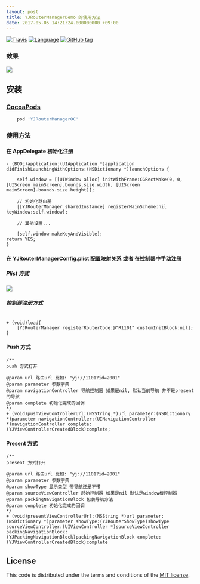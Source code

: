```yaml
---
layout: post
title: YJRouterManagerDemo 的使用方法
date: 2017-05-05 14:21:24.000000000 +09:00
---
```


[![Travis](https://img.shields.io/travis/YJManager/YJRouterManagerOC.svg)](https://github.com/YJManager/YJRouterManagerOC.git)
[![Language](https://img.shields.io/badge/Language-Objective--C-FF7F24.svg?style=flat)](https://github.com/YJManager/YJBannerViewOC.git)
[![GitHub tag](https://img.shields.io/github/tag/eYJManager/YJRouterManagerOC.svg)](https://github.com/YJManager/YJRouterManagerOC.git)

### 效果
![](https://github.com/YJManager/YJRouterManagerOC/blob/master/YJRouterManagerDemo/Resource/bgAnimation.gif)

## 安装

### [CocoaPods](http://cocoapods.org)

```ruby
    pod 'YJRouterManagerOC'
```

### 使用方法
#### 在 AppDelegate 初始化注册
```objc
- (BOOL)application:(UIApplication *)application didFinishLaunchingWithOptions:(NSDictionary *)launchOptions {

    self.window = [[UIWindow alloc] initWithFrame:CGRectMake(0, 0, [UIScreen mainScreen].bounds.size.width, [UIScreen mainScreen].bounds.size.height)];

    // 初始化路由器
    [[YJRouterManager sharedInstance] registerMainScheme:nil keyWindow:self.window];

    // 其他设置...

    [self.window makeKeyAndVisible];
return YES;
}
```

#### 在 YJRouterManagerConfig.plist 配置映射关系 或者 在控制器中手动注册
##### Plist 方式
![](https://github.com/YJManager/YJRouterManagerOC/blob/master/YJRouterManagerDemo/Resource/routerPlist.png)

##### 控制器注册方式

```objc

+ (void)load{
    [YJRouterManager registerRouterCode:@"R1101" customInitBlock:nil];
}

```

#### Push 方式
```objc
/**
push 方式打开

@param url 路由url 比如: "yj://1101?id=2001"
@param parameter 参数字典
@param navigationController 导航控制器 如果是nil, 默认当前导航 并不是present的导航
@param complete 初始化完成的回调
*/
+ (void)pushViewControllerUrl:(NSString *)url parameter:(NSDictionary *)parameter navigationController:(UINavigationController *)navigationController complete:(YJViewControllerCreatedBlock)complete;
```

#### Present 方式
```objc
/**
present 方式打开

@param url 路由url 比如: "yj://1101?id=2001"
@param parameter 参数字典
@param showType 显示类型 带导航还是不带
@param sourceViewController 起始控制器 如果是nil 默认是window根控制器
@param packingNavigationBlock 包装导航方法
@param complete 初始化完成的回调
*/
+ (void)presentViewControllerUrl:(NSString *)url parameter:(NSDictionary *)parameter showType:(YJRouterShowType)showType sourceViewController:(UIViewController *)sourceViewController packingNavigationBlock:(YJPackingNavigationBlock)packingNavigationBlock complete:(YJViewControllerCreatedBlock)complete
```

## License

This code is distributed under the terms and conditions of the [MIT license](LICENSE).
